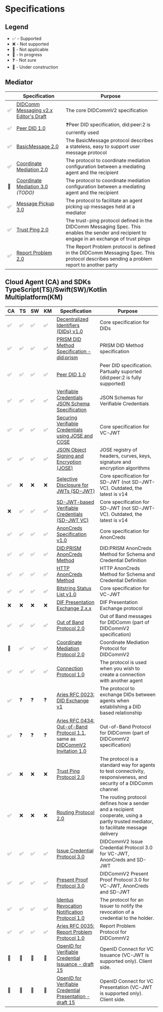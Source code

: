 # Specifications

## Legend

- ✅ - Supported
- ❌ - Not supported
- 🚫 - Not applicable
- 🔄 - In progress
- ❓ - Not sure
- 🚧 - Under construction

## Mediator

|    | Specification                                                                                | Purpose                                                                                                                                      |
|----|----------------------------------------------------------------------------------------------|----------------------------------------------------------------------------------------------------------------------------------------------|
| ✅  | [DIDComm Messaging v2.x Editor's Draft](https://identity.foundation/didcomm-messaging/spec/) | The core DIDCommV2 specification                                                                                                             |
| ✅  | [Peer DID 1.0](https://identity.foundation/peer-did-method-spec/)                            | ❓Peer DID specification, did:peer:2 is currently used                                                                                        |
| ✅  | [BasicMessage 2.0](https://didcomm.org/basicmessage/2.0)                                     | The BasicMessage protocol describes a stateless, easy to support user message protocol                                                       |
| ✅  | [Coordinate Mediation 2.0](https://didcomm.org/coordinate-mediation/2.0/)                    | The protocol to coordinate mediation configuration between a mediating agent and the recipient                                               |
| 🚧 | [Coordinate Mediation 3.0](https://didcomm.org/coordinate-mediation/3.0/) *(TODO)*           | The protocol to coordinate mediation configuration between a mediating agent and the recipient                                               |
| ✅  | [Message Pickup 3.0](https://didcomm.org/messagepickup/3.0/)                                 | The protocol to facilitate an agent picking up messages held at a mediator                                                                   |
| ✅  | [Trust Ping 2.0](https://didcomm.org/trust-ping/2.0/)                                        | The trust-ping protocol defined in the DIDComm Messaging Spec. This enables the sender and recipient to engage in an exchange of trust pings |
| ✅  | [Report Problem 2.0](https://didcomm.org/report-problem/2.0/)                                | The Report Problem protocol is defined in the DIDComm Messaging Spec. This protocol describes sending a problem report to another party      |

## Cloud Agent (CA) and SDKs TypeScript(TS)/Swift(SW)/Kotlin Multiplatform(KM)

| CA | TS | SW | KM | Specification                                                                                                                                                                                                                              | Purpose                                                                                                                              |  
|----|----|----|----|--------------------------------------------------------------------------------------------------------------------------------------------------------------------------------------------------------------------------------------------|--------------------------------------------------------------------------------------------------------------------------------------|
| ✅  | ✅  | ✅  | ✅  | [Decentralized Identifiers (DIDs) v1.0](https://www.w3.org/TR/did-1.0/)                                                                                                                                                                    | Core specification for DIDs                                                                                                          |
| ✅  | ✅  | ✅  | ✅  | [PRISM DID Method Specification - did:prism](https://github.com/input-output-hk/prism-did-method-spec/blob/main/w3c-spec/PRISM-method.md)                                                                                                  | PRISM DID Method specification                                                                                                       |
| ✅  | ✅  | ✅  | ✅  | [Peer DID 1.0](https://identity.foundation/peer-did-method-spec/)                                                                                                                                                                          | Peer DID specification. Partually suported (did:peer:2 is fully supported)                                                           |
| ✅  | ✅  | ✅  | ✅  | [Verifiable Credentials JSON Schema Specification](https://www.w3.org/TR/vc-json-schema/)                                                                                                                                                  | JSON Schemas for Verifiable Credentials                                                                                              |                                                                            
| ✅  | ✅  | ✅  | ✅  | [Securing Verifiable Credentials using JOSE and COSE](https://www.w3.org/TR/vc-jose-cose/)                                                                                                                                                 | Core specification for VC-JWT                                                                                                        |
| ✅  | ✅  | ✅  | ✅  | [JSON Object Signing and Encryption (JOSE)](https://www.iana.org/assignments/jose/jose.xhtml)                                                                                                                                              | JOSE registry of headers, curves, keys, signature and encryption algorithms                                                          |
| ✅  | ❌  | ❌  | ❌  | [Selective Disclosure for JWTs (SD-JWT)](https://datatracker.ietf.org/doc/draft-ietf-oauth-selective-disclosure-jwt/07/)                                                                                                                   | Core specification for SD-JWT (not SD-JWT-VC). Outdated, the latest is v14                                                           |
| ❌  | ✅  | ✅  | ✅  | [SD-JWT-based Verifiable Credentials (SD-JWT VC)](https://datatracker.ietf.org/doc/draft-ietf-oauth-sd-jwt-vc/)                                                                                                                            | Core specification for SD-JWT (not SD-JWT-VC). Outdated, the latest is v14                                                           |
| ✅  | ✅  | ✅  | ✅  | [AnonCreds Specification v1.0](https://hyperledger.github.io/anoncreds-spec/)                                                                                                                                                              | Core specification for AnonCreds                                                                                                     |
| ✅  | ✅  | ✅  | ✅  | [DID:PRISM AnonCreds Method](https://hyperledger.github.io/anoncreds-methods-registry/#didprism-anoncreds-method)                                                                                                                          | DID:PRISM AnonCreds Method for Schema and Credential Definition                                                                      |
| ✅  | ✅  | ✅  | ✅  | [HTTP AnonCreds Method](https://hyperledger.github.io/anoncreds-methods-registry/#http-anoncreds-method)                                                                                                                                   | HTTP AnonCreds Method for Schema and Credential Definition                                                                           |
| ✅  | ✅  | ✅  | ✅  | [Bitstring Status List v1.0](https://www.w3.org/TR/vc-bitstring-status-list/)                                                                                                                                                              | Core specification for VC-JWT                                                                                                        |
| ❌  | ❌  | ❌  | ❌  | [DIF Presentation Exchange 2.x.x](https://identity.foundation/presentation-exchange)                                                                                                                                                       | DIF Presentation Exchange protocol                                                                                                   |
| ✅  | ✅️ | ✅️ | ✅️ | [Out of Band Protocol 2.0](https://identity.foundation/didcomm-messaging/spec/#out-of-band-messages)                                                                                                                                       | Out of Band messages for DIDComm (part of DIDCommV2 specification)                                                                   |                                                                                          |
| 🚫 | ✅  | ✅  | ✅  | [Coordinate Mediation Protocol 2.0](https://didcomm.org/coordinate-mediation/2.0/)                                                                                                                                                         | Coordinate Mediation Protocol for DIDCommV2                                                                                          |
| ✅  | ✅️ | ✅️ | ✅️ | [Connection Protocol 1.0](https://github.com/hyperledger-identus/cloud-agent/blob/main/mercury/protocol-connection/Connection-Protocol.md)                                                                                                 | The protocol is used when you wish to create a connection with another agent                                                         |
| ✅  | ❓️ | ❓️ | ❓️ | [Aries RFC 0023: DID Exchange v1](https://github.com/hyperledger/aries-rfcs/tree/main/features/0023-did-exchange)                                                                                                                          | The protocol to exchange DIDs between agents when establishing a DID based relationship                                              |
| ✅  | ❓️ | ❓️ | ❓️ | [Aries RFC 0434: Out-of-Band Protocol 1.1](https://github.com/hyperledger/aries-rfcs/blob/main/features/0434-outofband/README.md), same as<br/> [DIDCommV2 Invitation 1.0](https://identity.foundation/didcomm-messaging/spec/#invitation) | Out-of-Band Protocol for DIDComm (part of DIDCommV2 specification)                                                                   |
| ✅  | ❌  | ❌  | ❌  | [Trust Ping Protocol 2.0](https://didcomm.org/trust-ping/2.0/)                                                                                                                                                                             | The protocol is a standard way for agents to test connectivity, responsiveness, and security of a DIDComm channel                    |
| ✅  | ❌  | ❌  | ❌  | [Routing Protocol 2.0](https://identity.foundation/didcomm-messaging/spec/#routing-protocol-20)                                                                                                                                            | The routing protocol defines how a sender and a recipient cooperate, using a partly trusted mediator, to facilitate message delivery |
| ✅  | ✅  | ✅  | ✅  | [Issue Credential Protocol 3.0](https://github.com/decentralized-identity/waci-presentation-exchange/blob/main/issue_credential/README.md)                                                                                                 | DIDCommV2 Issue Credential Protocol 3.0 for VC-JWT, AnonCreds and SD-JWT                                                             |
| ✅  | ✅  | ✅  | ✅  | [Present Proof Protocol 3.0](https://github.com/decentralized-identity/waci-didcomm/blob/main/present_proof/present-proof-v3.md)                                                                                                           | DIDCommV2 Present Proof Protocol 3.0 for VC-JWT, AnonCreds and SD-JWT                                                                |
| ✅  | ✅  | ✅  | ✅  | [Identus Revocation Notification Protocol 1.0](https://github.com/hyperledger-identus/cloud-agent/blob/main/mercury/protocol-revocation-notification/Revocation-notification-protocol.md)                                                  | The protocol for an Issuer to notify the revocation of a credential to the holder.                                                   |
| ✅  | ✅  | ✅  | ✅  | [Aries RFC 0035: Report Problem Protocol 1.0](https://github.com/hyperledger/aries-rfcs/blob/main/features/0035-report-problem/README.md)                                                                                                  | Report Problem Protocol for DIDCommV2                                                                                                |
| 🔄 | 🔄 | 🔄 | 🔄 | [OpenID for Verifiable Credential Issuance - draft 15](https://openid.net/specs/openid-4-verifiable-credential-issuance-1_0.html)                                                                                                          | OpenID Connect for VC Issuance (VC-JWT is supported only). Client side.                                                              |
| 🔄 | 🔄 | 🔄 | 🚧 | [OpenID for Verifiable Credential Presentation - draft 15](https://openid.net/specs/openid-4-verifiable-credential-presentation-1_0.html)                                                                                                  | OpenID Connect for VC Presentation (VC-JWT is supported only). Client side.                                                          |


